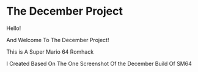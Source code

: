 # The December Project

Hello!

And Welcome To 
The December Project!

This is A 
Super Mario 64 Romhack

I Created Based On The One Screenshot
Of the December Build Of SM64
